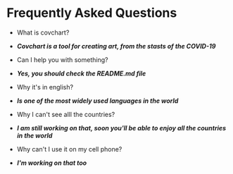 # Frequently Asked Questions
- What is covchart?
- ***Covchart is a tool for creating art, from the stasts of the COVID-19***

- Can I help you with something?
- ***Yes, you should check the README.md file***

- Why it's in english?
- ***Is one of the most widely used languages in the world***

- Why I can't see alll the countries?
- ***I am still working on that, soon you'll be able to enjoy all the countries in the world***

- Why can't I use it on my cell phone?
- ***I'm working on that too***
